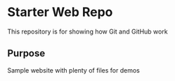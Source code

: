 # Starter Web Repo

This repository is for showing how Git and GitHub work

## Purpose
Sample website with plenty of files for demos